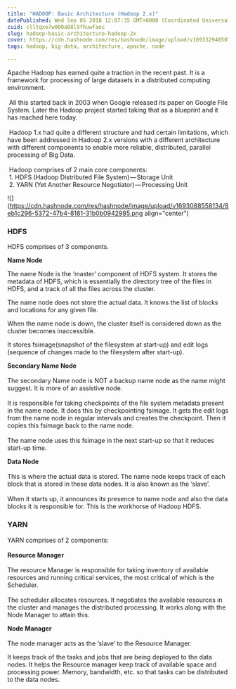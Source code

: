 ```yaml
---
title: "HADOOP: Basic Architecture (Hadoop 2.x)"
datePublished: Wed Sep 05 2018 12:07:35 GMT+0000 (Coordinated Universal Time)
cuid: clltqxe7w000a08l9fhuwfaoc
slug: hadoop-basic-architecture-hadoop-2x
cover: https://cdn.hashnode.com/res/hashnode/image/upload/v1693329485075/e5d7dc91-3e4d-43f4-b7ee-e2f189ebd006.png
tags: hadoop, big-data, architecture, apache, node

---
```


Apache Hadoop has earned quite a traction in the recent past. It is a framework for processing of large datasets in a distributed computing environment.  
   
 All this started back in 2003 when Google released its paper on Google File System. Later the Hadoop project started taking that as a blueprint and it has reached here today.  
   
 Hadoop 1.x had quite a different structure and had certain limitations, which have been addressed in Hadoop 2.x versions with a different architecture with different components to enable more reliable, distributed, parallel processing of Big Data.  
   
 Hadoop comprises of 2 main core components:  
 1. HDFS (Hadoop Distributed File System) — Storage Unit  
 2. YARN (Yet Another Resource Negotiator) — Processing Unit

![](https://cdn.hashnode.com/res/hashnode/image/upload/v1693088558134/8eb1c296-5372-47b4-8181-31b0b0942985.png align="center")

### HDFS

HDFS comprises of 3 components.

**Name Node**

The name Node is the ‘master’ component of HDFS system. It stores the metadata of HDFS, which is essentially the directory tree of the files in HDFS, and a track of all the files across the cluster.

The name node does not store the actual data. It knows the list of blocks and locations for any given file.

When the name node is down, the cluster itself is considered down as the cluster becomes inaccessible.

It stores fsimage(snapshot of the filesystem at start-up) and edit logs (sequence of changes made to the filesystem after start-up).

**Secondary Name Node**  
   
The secondary Name node is NOT a backup name node as the name might suggest. It is more of an assistive node.  
   
It is responsible for taking checkpoints of the file system metadata present in the name node. It does this by checkpointing fsimage. It gets the edit logs from the name node in regular intervals and creates the checkpoint. Then it copies this fsimage back to the name node.  
   
The name node uses this fsimage in the next start-up so that it reduces start-up time.

**Data Node**  
   
This is where the actual data is stored. The name node keeps track of each block that is stored in these data nodes. It is also known as the ‘slave’.  
   
When it starts up, it announces its presence to name node and also the data blocks it is responsible for. This is the workhorse of Hadoop HDFS.

### YARN

YARN comprises of 2 components:  
   
**Resource Manager**  
   
The resource Manager is responsible for taking inventory of available resources and running critical services, the most critical of which is the Scheduler.  
   
The scheduler allocates resources. It negotiates the available resources in the cluster and manages the distributed processing. It works along with the Node Manager to attain this.

**Node Manager**  
   
The node manager acts as the ‘slave’ to the Resource Manager.

It keeps track of the tasks and jobs that are being deployed to the data nodes. It helps the Resource manager keep track of available space and processing power. Memory, bandwidth, etc. so that tasks can be distributed to the data nodes.